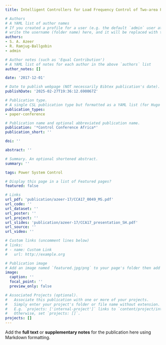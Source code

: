 ```yaml
---
title: Intelligent Controllers for Load Frequency Control of Two-area Power System

# Authors
# A YAML list of author names
# If you created a profile for a user (e.g. the default `admin` user at `content/authors/admin/`), 
# write the username (folder name) here, and it will be replaced with their full name and linked to their profile.
authors:
- S. A. Azeer
- R. Ramjug-Ballgobin
- admin

# Author notes (such as 'Equal Contribution')
# A YAML list of notes for each author in the above `authors` list
author_notes: []

date: '2017-12-01'

# Date to publish webpage (NOT necessarily Bibtex publication's date).
publishDate: '2025-02-27T19:36:12.690067Z'

# Publication type.
# A single CSL publication type but formatted as a YAML list (for Hugo requirements).
publication_types:
- paper-conference

# Publication name and optional abbreviated publication name.
publication: '*Control Conference Africa*'
publication_short: ''

doi: ''

abstract: ''

# Summary. An optional shortened abstract.
summary: ''

tags: Power System Control

# Display this page in a list of Featured pages?
featured: false

# Links
url_pdf: 'publication/azeer-17/CCA17_0049_MS.pdf'
url_code: ''
url_dataset: ''
url_poster: ''
url_project: ''
url_slides: 'publication/azeer-17/CCA17_presentation_SH.pdf'
url_source: ''
url_video: ''

# Custom links (uncomment lines below)
# links:
# - name: Custom Link
#   url: http://example.org

# Publication image
# Add an image named `featured.jpg/png` to your page's folder then add a caption below.
image:
  caption: ''
  focal_point: ''
  preview_only: false

# Associated Projects (optional).
#   Associate this publication with one or more of your projects.
#   Simply enter your project's folder or file name without extension.
#   E.g. `projects: ['internal-project']` links to `content/project/internal-project/index.md`.
#   Otherwise, set `projects: []`.
projects: []
---
```


Add the **full text** or **supplementary notes** for the publication here using Markdown formatting.
